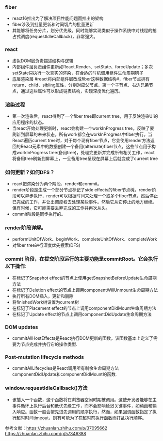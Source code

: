 ### fiber
- react16推出为了解决项目性能问题而推出的架构
- fiber涉及到批量更新和时间切片的批量更新
- 其能够将任务分片，划分优先级，同时能够实现类似于操作系统中对线程的抢占式调度(requestIdleCallback)，非常强大。

### react
- 虚拟DOM层负责描述结构与逻辑
- 内部组件层负责组件更新如React.Render、setState、forceUpdate；多次setState只执行一次真实的渲染，在合适的时机调用组件生命周期钩子
- 底层渲染层
#react将内部组件层改成fiber这种数据结构#，fiber节点拥有return、child、sibling属性，分别对应父节点、第一个子节点、右边兄弟节点，通过这些属性可以形成链表结构，实现深度优化遍历。

### 渲染过程
- 第一次渲染后，react得到了一个fiber tree即current tree，用于反映渲染UI的应用程序的状态。
- 当react开始处理更新时，react会构建一个workInProgress tree，反映了要刷新到屏幕的未来状态。所有work都会在workInProgress中fiber执行。当React遍历current tree时，对于每个现有fiber节点，它会使用render方法返回的React元素中的数据创建一个备用(alternate)fiber节点，这些节点用于构成workInProgress tree(备用tree)，处理完更新并完成所有相关工作，react将备用tree刷新到屏幕上，一旦备用tree呈现在屏幕上后就变成了current tree

### 如何更新？如何DFS？
- react把渲染分为两个阶段，render和commit。
- render阶段是生成一个部分节点标记了side effects的fiber节点树。render阶段可以异步执行，render可以根据时间来处理一个或多个fiber节点，然后停止已完成的工作，并让出调度权去处理某些事件。然后它从它停止的地方继续。但有时候，它可能需要丢弃完成的工作并再次从头。
- commit阶段是同步执行的。

### render阶段详解。
- performUnitOfWork、beginWork、completeUnitOfWork、completeWork 
- 对fiber tree进行深度优先搜索(DFS)

### commit 阶段，在提交阶段运行的主要功能是commitRoot。它会执行以下操作:

- 在标记了Snapshot effect的节点上使用getSnapshotBeforeUpdate生命周期方法
- 在标记了Deletion effect的节点上调用componentWillUnmount生命周期方法
- 执行所有DOM插入，更新和删除
- 将finishedWork树设置为current树
- 在标记了Placement effect的节点上调用componentDidMount生命周期方法
- 在标记了Update effect的节点上调用componentDidUpdate生命周期方法

### DOM updates
- commitAllHostEffects是React执行DOM更新的函数。该函数基本上定义了需要为节点完成并执行它的操作类型.

### Post-mutation lifecycle methods
- commitAllLifecycles是React调用所有剩余生命周期方法componentDidUpdate和componentDidMount的函数.

### window.requestIdleCallback()方法
- 该插入一个函数，这个函数将在浏览器空闲时期被调用。这使开发者能够在主事件循环上执行后台和低优先级工作，而不会影响延迟关键事件，如动画和输入响应。函数一般会按先进先调用的顺序执行，然而，如果回调函数指定了执行超时时间timeout，则有可能为了在超时前执行函数而打乱执行顺序。

参考文献：https://zhuanlan.zhihu.com/p/37095662 https://zhuanlan.zhihu.com/p/57346388